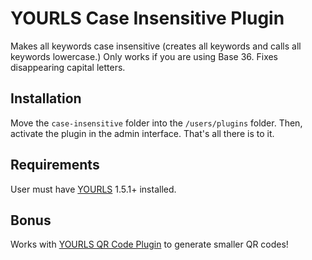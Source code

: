 YOURLS Case Insensitive Plugin
==============================

Makes all keywords case insensitive (creates all keywords and calls all keywords lowercase.) Only works if you are using Base 36. Fixes disappearing capital letters.

Installation
------------

Move the `case-insensitive` folder into the `/users/plugins` folder. Then, activate the plugin in the admin interface. That's all there is to it.

Requirements
------------

User must have [YOURLS](http://yourls.org/#Install) 1.5.1+ installed.

Bonus
-----

Works with [YOURLS QR Code Plugin](https://github.com/seandrickson/yourls-qrcode-plugin) to generate smaller QR codes!